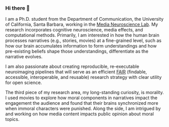 ### Hi there 👋

<!--
**Yibeichan/YibeiChan** is a ✨ _special_ ✨ repository because its `README.md` (this file) appears on your GitHub profile.

Here are some ideas to get you started:

- 🔭 I’m currently working on ...
- 🌱 I’m currently learning ...
- 👯 I’m looking to collaborate on ...
- 🤔 I’m looking for help with ...
- 💬 Ask me about ...
- 📫 How to reach me: ...
- 😄 Pronouns: ...
- ⚡ Fun fact: ...
-->
I am a Ph.D. student from the Department of Communication, the University of California, Santa Barbara, working in the [Media Neuroscience Lab](https://www.medianeuroscience.org/). My research incorporates cognitive neuroscience, media effects, and computational methods. Primarily, I am interested in how the human brain processes narratives (e.g., stories, movies) at a fine-grained level, such as how our brain accumulates information to form understandings and how pre-existing beliefs shape those understandings, differentiate as the narrative evolves.

I am also passionate about creating reproducible, re-executable neuroimaging pipelines that will serve as an efficient [FAIR](https://www.go-fair.org/fair-principles/) (findable, accessible, interoperable, and reusable) research strategy with clear utility for open science.

The third piece of my research area, my long-standing curiosity, is morality. I used movies to explore how moral components in narratives impact the engagement the audience and found that their brains synchronized more when immoral characters were punished. Along the side, I am intrigued by and working on how media content impacts public opinion about moral topics.
